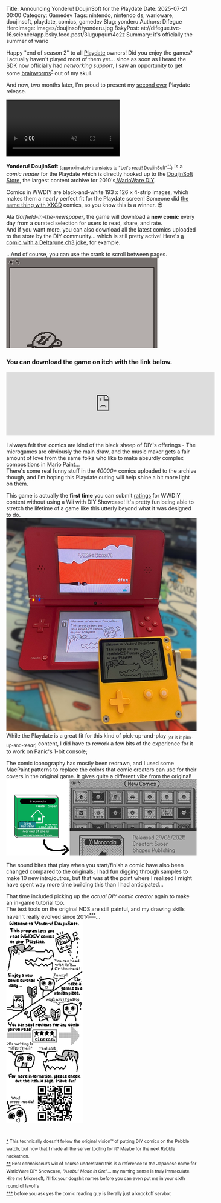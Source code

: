 Title: Announcing Yonderu! DoujinSoft for the Playdate
Date: 2025-07-21 00:00
Category: Gamedev
Tags: nintendo, nintendo ds, warioware, doujinsoft, playdate, comics, gamedev
Slug: yonderu
Authors: Difegue
HeroImage: images/doujinsoft/yonderu.jpg
BskyPost: at://difegue.tvc-16.science/app.bsky.feed.post/3lugupqum4c2z
Summary: it's officially the summer of wario

Happy "end of season 2" to all [Playdate](https://play.date/) owners! Did you enjoy the games?  
I actually haven't played most of them yet... since as soon as I heard the SDK now officially had _networking support_, I saw an opportunity to get some [brainworms](https://bsky.app/profile/difegue.tvc-16.science/post/3ljlqtygsek27)<sup id="ref-1">[*](#note-1)</sup> out of my skull.  

And now, two months later, I'm proud to present my [second ever](/sonic-drift-mania.html) Playdate release.  

<video autoplay loop src="./images/doujinsoft/yd_intro.mp4" muted=true title="Title screen for Yonderu! DoujinSoft"></video>  

**Yonderu! DoujinSoft** <sub>(approximately translates to "Let's read! DoujinSoft"<sup id="ref-2">[**](#note-2)</sup>)</sub> is a _comic reader_ for the Playdate which is directly hooked up to the [DoujinSoft Store](https://diy.tvc-16.science/), the largest content archive for 2010's[ WarioWare DIY](https://en.wikipedia.org/wiki/WarioWare_DIY).  

Comics in WWDIY are black-and-white 193 x 126 x 4-strip images, which makes them a nearly perfect fit for the Playdate screen! Someone did [the same thing with XKCD](https://paulstraw.itch.io/xkpd) comics, so you know this is a winner. 😎  

Ala _Garfield-in-the-newspaper_, the game will download a **new comic** every day from a curated selection for users to read, share, and rate.  
And if you want more, you can also download all the latest comics uploaded to the store by the DIY community... which is still pretty active! Here's [a comic with a Deltarune ch3 joke](https://diy.tvc-16.science/comics?id=4c527559b4f1bf1bded41e00ec456fb3), for example.  

...And of course, you can use the crank to scroll between pages.
![the tutorial turtle is undying](/images/doujinsoft/yd_scroll.gif)  
### You can download the game on itch with the link below. 

<iframe src="https://itch.io/embed/3705003" width="552" height="167" frameborder="0"><a href="https://difegue.itch.io/yonderu-doujinsoft">Yonderu! DoujinSoft by dfug</a></iframe>

I always felt that comics are kind of the black sheep of DIY's offerings - The microgames are obviously the main draw, and the music maker gets a fair amount of love from the same folks who like to make absurdly complex compositions in Mario Paint...  
There's some real funny stuff in the _40000+_ comics uploaded to the archive though, and I'm hoping this Playdate outing will help shine a bit more light on them.  

This game is actually the **first time** you can submit [ratings](https://diy.tvc-16.science/surveys) for WWDIY content without using a Wii with DIY Showcase! It's pretty fun being able to stretch the lifetime of a game like this utterly beyond what it was designed to do.  
![A DSi and a Playdate both reading the tutorial comic -- i actually used mspaint's new remove background feature for the blur on this and was pleasantly surprised](images/doujinsoft/yonderu.jpg)  
While the Playdate is a great fit for this kind of pick-up-and-play <sub>(or is it pick-up-and-read?)</sub> content, I did have to rework a few bits of the experience for it to work on Panic's 1-bit console;  

The comic iconography has mostly been redrawn, and I used some MacPaint patterns to replace the colors that comic creators can use for their covers in the original game. It gives quite a different vibe from the original!   
![A comic cover in the OG NDS game, and how it looks in Yonderu.](images/doujinsoft/yd_covers.png)  

The sound bites that play when you start/finish a comic have also been changed compared to the originals; I had fun digging through samples to make 10 new intro/outros, but that was at the point where I realized I might have spent way more time building this than I had anticipated...  

That time included picking up the _actual DIY comic creator_ again to make an in-game tutorial too.  
The text tools on the original NDS are still painful, and my drawing skills haven't really evolved since 2014<sup id="ref-3">[***](#note-3)</sup>...  
<img alt="" src="images/doujinsoft/yd_tutorial.png" title="" style="width: 40%;">
#

<sup id="note-1">[\*](#ref-1) This technically doesn't follow the original vision™️ of putting DIY comics on the Pebble watch, but now that I made all the server tooling for it? Maybe for the next Rebble hackathon.</sup>  
<sup id="note-2">[\*\*](#ref-2) Real connaisseurs will of course understand this is a reference to the Japanese name for WarioWare DIY Showcase, <i>"Asobu! Made in Ore"</i>... my naming sense is truly immaculate. Hire me Microsoft, i'll fix your dogshit names before you can even put me in your sixth round of layoffs </sup>  
<sup id="note-3">[\*\*\*](#ref-3) before you ask yes the comic reading guy is literally just a knockoff servbot</sup>    